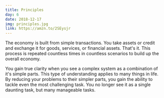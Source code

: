 ```yaml
---
title: Principles
day: 6
date: 2018-12-17
img: principles.jpg
link: https://amzn.to/2SEysjr
---
```


The economy is built from simple transactions. You take assets or credit and
exchange it for goods, services, or financial assets. That's it. This process
is repeated countless times in countless scenarios to build up the overall
economy.

You gain true clarity when you see a complex system as a combination of it's simple
parts. This type of understanding applies to many things in life. By reducing
your problems to their simpler parts, you gain the ability to
tackle even the most challenging task. You no longer see it as a single daunting
task, but many manageable tasks.
